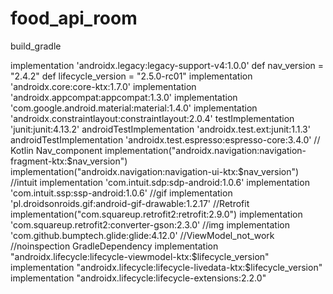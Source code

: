 # food_api_room
build_gradle

implementation 'androidx.legacy:legacy-support-v4:1.0.0'
def nav_version = "2.4.2"
def lifecycle_version = "2.5.0-rc01"
implementation 'androidx.core:core-ktx:1.7.0'
implementation 'androidx.appcompat:appcompat:1.3.0'
implementation 'com.google.android.material:material:1.4.0'
implementation 'androidx.constraintlayout:constraintlayout:2.0.4'
testImplementation 'junit:junit:4.13.2'
androidTestImplementation 'androidx.test.ext:junit:1.1.3'
androidTestImplementation 'androidx.test.espresso:espresso-core:3.4.0'
// Kotlin Nav_component
implementation("androidx.navigation:navigation-fragment-ktx:$nav_version")
implementation("androidx.navigation:navigation-ui-ktx:$nav_version")
//intuit
implementation 'com.intuit.sdp:sdp-android:1.0.6'
implementation 'com.intuit.ssp:ssp-android:1.0.6'
//gif
implementation 'pl.droidsonroids.gif:android-gif-drawable:1.2.17'
//Retrofit
implementation("com.squareup.retrofit2:retrofit:2.9.0")
implementation 'com.squareup.retrofit2:converter-gson:2.3.0'
//img
implementation 'com.github.bumptech.glide:glide:4.12.0'
//ViewModel_not_work
//noinspection GradleDependency
implementation "androidx.lifecycle:lifecycle-viewmodel-ktx:$lifecycle_version"
implementation "androidx.lifecycle:lifecycle-livedata-ktx:$lifecycle_version"
implementation "androidx.lifecycle:lifecycle-extensions:2.2.0"
